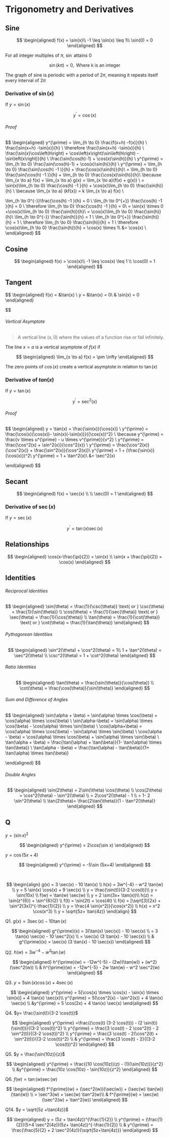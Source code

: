 # Trigonometry and Derivatives

## Sine

$$
\begin{aligned}
f(x) = \sin(x)\\
-1 \leq \sin(x) \leq 1\\
\sin(0) = 0
\end{aligned}
$$

For all integer multiples of $\pi$, $\sin$ attains 0

$$
\sin(k\pi) = 0,  \text{ Where k is an integer}
$$

The graph of sine is periodic with a period of $2\pi$, meaning it repeats itself every interval of $2\pi$

### Derivative of $\sin(x)$

If $y=\sin(x)$

$$
y^{\prime} = \cos(x)
$$

###### Proof

$$
\begin{aligned}
    y^{\prime} = \lim_{h \to 0} \frac{f(x+h) -f(x)}{h} \\
 \frac{\sin(x+h) -\sin(x)}{h} \\
    \therefore \frac{\sin(x+h) -\sin(x)}{h} \\
    \frac{\sin(x)\cos\left(h\right) + \cos\left(x\right)\sin\left(h\right) - \sin\left(x\right)}{h} \\
    \frac{\sin(\cos(h)-1) + \cos(x)\sin(h)}{h} \\
    y^{\prime} = \lim_{h \to 0} \frac{\sin(\cos(h)-1) + \cos(x)\sin(h)}{h} \\
    y^{\prime} = \lim_{h \to 0} \frac{\sin(\cos(h) -1 )}{h} + \frac{\cos(x)\sin(h)}{h}\\
 = \lim_{h \to 0} \frac{\sin(\cos(h) -1 )}{h} + \lim_{h \to 0} \frac{\cos(x)\sin(h)}{h}\\
\because \lim_{x \to a} f(x) + \lim_{x \to a} g(x) = \lim_{x \to a}(f(x) + g(x))    \\
 = \sin(x)\lim_{h \to 0}  \frac{\cos(h) -1 }{h} + \cos(x)\lim_{h \to 0} \frac{\sin(h)}{h} \\
 \because \lim_{x \to a} (kf(x)) = k \lim_{x \to a} f(x) \\

 \lim_{h \to 0^{-}}\frac{\cos(h) -1 }{h} = 0 \\
 \lim_{h \to 0^{+}} \frac{\cos(h) -1 }{h} = 0 \\
 \therefore  \lim_{h \to 0} \frac{\cos(h) -1 }{h} =  0\\
 = \sin(x) \times 0 +\cos(x)\lim_{h \to 0} \frac{\sin(h)}{h}\\
= \cos(x)\lim_{h \to 0} \frac{\sin(h)}{h}\\
\lim_{h \to 0^{-}} \frac{\sin(h)}{h} = 1 \\
\lim_{h \to 0^{+}} \frac{\sin(h)}{h} = 1 \\
\therefore \lim_{h \to 0} \frac{\sin(h)}{h} = 1 \\
\therefore \cos(x)\lim_{h \to 0} \frac{\sin(h)}{h} = \cos(x) \times 1\\
&= \cos(x) \\
\end{aligned}
$$

## Cosine

$$
\begin{aligned}
f(x) = \cos(x)\\
-1 \leq \cos(x) \leq 1 \\
\cos(0) = 1
\end{aligned}
$$

## Tangent

$$
\begin{aligned}
   f(x) = &\tan(x) \\
   y = &\tan(x) = 0\\
   & \sin(x) = 0
\end{aligned}

$$

###### Vertical Asymptote

> A vertical line $(x,0)$ where the values of a function rise or fall infinitely.

The line $x=a$ is a vertical asymptote of $f(x)$ if

$$
\begin{aligned}
   \lim_{x \to a} f(x) = \pm \infty
\end{aligned}
$$

The zero points of $\cos(x)$ create a vertical asymptote in relation to $\tan(x)$

### Derivative of $tan(x)$

If $y=\tan(x)$

$$
y^{\prime} = \sec^2(x)
$$

###### Proof

$$
\begin{aligned}
    y = \tan(x) = \frac{\sin(x)}{\cos(x)} \\
y^{\prime} = \frac{\cos(x)(\cos(x))- \sin(x)(-\sin(x))}{(\cos(x))^2} \\
\because y^{\prime} = \frac{v \times u^{\prime} - u \times v^{\prime}}{v^2} \\
y^{\prime} = \frac{\cos^2(x) + \sin^2(x)}{\cos^2(x)} \\
y^{\prime} = \frac{\cos^2(x)}{\cos^2(x)} + \frac{\sin^2(x)}{\cos^2(x)}\\
y^{\prime} = 1 + (\frac{\sin(x)}{\cos(x)})^2\\
y^{\prime} = 1 + \tan^2(x)\\
&= \sec^2(x)

\end{aligned}
$$

## Secant

$$
\begin{aligned}
f(x) = \sec(x) \\
 \\
\sec(0) = 1
\end{aligned}
$$

### Derivative of $\sec(x)$

If $y=\sec(x)$

$$
y^{\prime} = \tan(x)\sec(x)
$$

## Relationships

$$
\begin{aligned}
\cos(x-\frac{\pi}{2}) = \sin(x) \\
\sin(x + \frac{\pi}{2}) = \cos(x)
\end{aligned}
$$

## Identities

###### Reciprocal Identities

$$
\begin{aligned}
   \sin(\theta) = \frac{1}{\csc(\theta)} \text{ or } \csc(\theta) = \frac{1}{\sin(\theta)} \\
\cos(\theta) = \frac{1}{\sec(\theta)} \text{ or } \sec(\theta) = \frac{1}{\cos(\theta)} \\
\tan(\theta) = \frac{1}{\cot(\theta)} \text{ or } \cot(\theta) = \frac{1}{\tan(\theta)}
\end{aligned}
$$

###### Pythagorean Identities

$$
\begin{aligned}
   \sin^2(\theta) + \cos^2(\theta) = 1\\
   1 + \tan^2(\theta) = \sec^2(\theta) \\
   \csc^2(\theta) = 1 + \cot^2(\theta)
\end{aligned}
$$

###### Ratio Identities

$$
\begin{aligned}
   \tan(\theta) = \frac{\sin(\theta)}{\cos(\theta)} \\
   \cot(\theta) = \frac{\cos(\theta)}{\sin(\theta)}
\end{aligned}
$$

###### Sum and Difference of Angles

$$
\begin{aligned}
   \sin(\alpha + \beta) = \sin(\alpha) \times \cos(\beta) + \cos(\alpha) \times \cos(\beta) \\
   \sin(\alpha-\beta) = \sin(\alpha)  \times \cos(\beta) - \cos(\alpha)  \times \sin(\beta) \\
   \cos(\alpha+\beta) = \cos(\alpha)  \times \cos(\beta) - \sin(\alpha)  \times  \sin(\beta) \\
   \cos(\alpha - \beta) = \cos(\alpha)  \times \cos(\beta) + \sin(\alpha)  \times  \sin(\beta) \\
   \tan(\alpha + \beta) = \frac{\tan(\alpha) + \tan(\beta)}{1- \tan(\alpha)  \times  \tan(\beta)} \\
   \tan(\alpha - \beta) = \frac{\tan(\alpha) - \tan(\beta)}{1+ \tan(\alpha)  \times  \tan(\beta)}

\end{aligned}
$$

###### Double Angles

$$
\begin{aligned}
   \sin(2\theta) = 2\sin(\theta) \cos(\theta) \\
   \cos(2\theta) = \cos^2(\theta) - \sin^2(\theta) \\
   = 2\cos^2(\theta) - 1 \\
   = 1- 2 \sin^2(\theta) \\
   \tan(2\theta)= \frac{2\tan(\theta)}{1 - \tan^2(\theta)}
\end{aligned}
$$

## Q

$y = (\sin x)^{2}$

$$
\begin{aligned}
   y^{\prime} = 2\cos(\sin x)
\end{aligned}
$$

$y = \cos(5x+4)$

$$
\begin{aligned}
   y^{\prime} = -5\sin (5x+4)
\end{aligned}
$$

<br/>

$$
\begin{align}
   g(x) = 3 \sec(x) - 10 \tan(x) \\
   h(x) = 3w^{-4} - w^2 \tan(w) \\
   y = 5 \sin(x) \cos(x) + 9 \sec(x) \\
   y = \frac{\sin(t)}{3-2 \cos(t)}\\
   y = \sin(10x) \\
   f(w) = \tan(w) \sec(w) \\
   y = 2 \sin(3x+ \tan(x))\\
   h(z) = \sin(z^{6}) + \sin^{6}(2) \\
   f(t) = \sin(2t) + \cos(4t) \\
   f(x) = [\sqrt[3]{2x} + \sin^2(3x)]^{-\frac{1}{2}} \\
   y = \frac{4 \sin(x^2)}{\cos(x^2)} \\
   h(x) = x^2 \cos(x^3) \\
   y = \sqrt{5z+ \tan(4z)}
\end{align}
$$

Q1. $g(x) = 3 \sec(x) -10 \tan(x)$

$$
\begin{aligned}
   g^{\prime}(x) = 3(\tan(x) \sec(x)) - 10 \sec(x) \\
   = 3 \tan(x) \sec(x) - 10 \sec^2(x) \\
   = \sec(x) (3 \tan(x) - 10 \sec(x)) \\
&   g^{\prime}(x) = \sec(x) (3 \tan(x) - 10 \sec(x))
\end{aligned}
$$

Q2. $h(w) = 3w^{-4} -w^2 \tan(w)$

$$
\begin{aligned}
   h^{\prime}(w) = -12w^{-5} - (2w)(\tan(w)) + (w^2)(\sec^2(w)) \\
&   h^{\prime}(w) = -12w^{-5} - 2w \tan(w) - w^2 \sec^2(w)
\end{aligned}
$$

Q3. $y=5 \sin(x) \cos(x) + 4 \sec(x)$

$$
\begin{aligned}
   y^{\prime} = 5[\cos(x) \times \cos(x) - \sin(x)  \times  \sin(x)]  + 4 \tan(x) \sec(x)\\
   y^{\prime} = 5(\cos^2(x) - \sin^2(x)) + 4 \tan(x) \sec(x) \\
   &y^{\prime} = 5 \cos(2x) + 4 \tan(x) \sec(x)
\end{aligned}
$$

Q4. $y= \frac{\sin(t)}{3-2 \cos(t)}$

$$
\begin{aligned}
   y^{\prime}  =\frac{(\cos(t) (3-2 \cos(t))) - (2 \sin(t))(\sin(t))}{(3-2 \cos(t))^2} \\
   y^{\prime} = \frac{3 \cos(t) - 2 \cos^2(t) - 2 \sin^2(t)}{(3-2 \cos(t))^2} \\
   y^{\prime} = \frac{3 \cos(t) - 2(\cos^2(t) + \sin^2(t))}{(3-2 \cos(t))^2} \\
 & y^{\prime} = \frac{3 \cos(t) - 2}{(3-2 \cos(t))^2}
\end{aligned}
$$

Q5. $y = \frac{\sin(10z)}{z}$

$$
\begin{aligned}
   y^{\prime} = \frac{(10 \cos(10z))(z) - (1)(\sin(10z))}{z^2} \\
   &y^{\prime} = \frac{10z \cos(10z) - \sin(10z)}{z^2}
\end{aligned}
$$

Q6. $f(w) = \tan(w) \sec(w)$

$$
\begin{aligned}
   f^{\prime}(w) = (\sec^2(w))(\sec(w)) + (\sec(w) \tan(w))(\tan(w)) \\
   = \sec^3(w) + \sec(w) \tan^2(w)\\
   & f^{\prime}(w) = \sec(w) (\sec^2(w) + \tan^2(w))
\end{aligned}
$$

Q14. $y = \sqrt{5z +\tan(4z)}$

$$
\begin{aligned}
   y = (5z + \tan(4z))^{\frac{1}{2}} \\
   y^{\prime} = (\frac{1}{2})(5+4 \sec^2(4z))(5z+ \tan(4z))^{-\frac{1}{2}} \\
&   y^{\prime} = \frac{\frac{5}{2} + 2 \sec^2(4z)}{\sqrt{5z+\tan(4z)}}
\end{aligned}
$$
